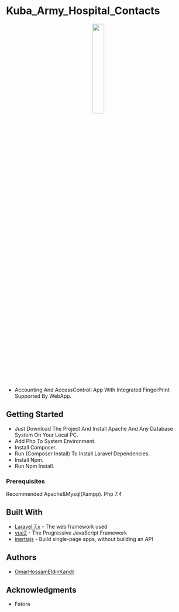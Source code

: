 
# Kuba_Army_Hospital_Contacts
<p align="center"><img src="https://www.flaticon.com/svg/static/icons/svg/69/69840.svg" width='25%'></p>

* Accounting And AccessControll App With Integrated FingerPrint Supported By WebApp.

## Getting Started

* Just Download The Project And Install Apache And Any Database System On Your Local PC.
* Add Php To System Environment.
* Install Composer.
* Run (Composer Install) To Install Laravel Dependencies.
* Install Npm.
* Run Npm Install.

### Prerequisites

Recommended Apache&Mysql(Xampp).
Php 7.4

## Built With

* [Laravel 7.x](https://laravel.com/docs/7.x) - The web framework used
* [vue2](https://vuejs.org/v2/guide/)  - The Progressive JavaScript Framework
* [inertiajs](https://inertiajs.com/)         - Build single-page apps, without building an API

## Authors

* [OmarHossamEldinKandil](https://www.facebook.com/kande1l.omar) 

## Acknowledgments

* Fatora

